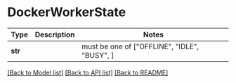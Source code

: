 # DockerWorkerState

Type | Description | Notes
------------- | ------------- | -------------
**str** |  |  must be one of ["OFFLINE", "IDLE", "BUSY", ]

[[Back to Model list]](../README.md#documentation-for-models) [[Back to API list]](../README.md#documentation-for-api-endpoints) [[Back to README]](../README.md)

